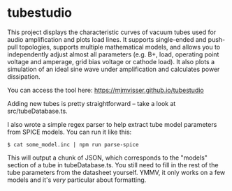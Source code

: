 # tubestudio

This project displays the characteristic curves of vacuum tubes used
for audio amplification and plots load lines. It supports single-ended 
and push-pull topologies, supports multiple mathematical models, and 
allows you to independently adjust almost all parameters (e.g. B+, 
load, operating point voltage and amperage, grid bias voltage or 
cathode load). It also plots a simulation of an ideal sine wave
under amplification and calculates power dissipation.

You can access the tool here: https://mjmvisser.github.io/tubestudio

Adding new tubes is pretty straightforward – take a look at src/tubeDatabase.ts. 

I also wrote a simple regex parser to help extract tube model parameters
from SPICE models. You can run it like this:

```$ cat some_model.inc | npm run parse-spice```

This will output a chunk of JSON, which corresponds to the "models" section of
a tube in tubeDatabase.ts. You still need to fill in the rest of the tube parameters 
from the datasheet yourself. YMMV, it only works on a few models and it's *very*
particular about formatting.